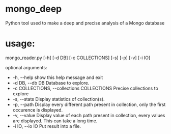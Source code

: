 # mongo_deep
 Python tool used to make a deep and precise analysis of a Mongo database

# usage: 

mongo_reader.py [-h] [-d DB] [-c COLLECTIONS] [-s] [-p] [-v] [-i IO]

optional arguments:
- -h, --help            show this help message and exit
- -d DB, --db DB        Database to explore.
- -c COLLECTIONS, --collections COLLECTIONS
                        Precise collections to explore
- -s, --stats           Display statistics of collection(s).
- -p, --path            Display every different path present in collection,
                        only the first occurence is displayed.
- -v, --value           Display value of each path present in collection,
                        every values are displayed. This can take a long time.
- -i IO, --io IO        Put result into a file.

